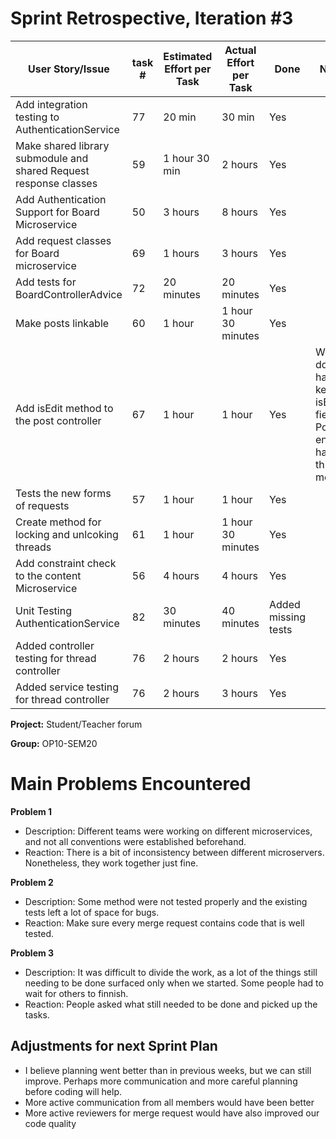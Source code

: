 # Sprint Retrospective, Iteration #3

| User Story/Issue                 | task # | Estimated Effort per Task | Actual Effort per Task | Done | Notes                                                        |
| -------------------------------- | ------ | ------------------------- | ---------------------- | ---- | ------------------------------------------------------------ |
| Add integration testing to AuthenticationService | 77    | 20 min                    | 30 min                 | Yes  |                                                           |
| Make shared library submodule and shared Request response classes | 59    | 1 hour 30 min                   | 2 hours              | Yes  |                                                           |
| Add Authentication Support for Board Microservice | 50    | 3 hours              | 8 hours              | Yes  | 
| Add request classes for Board microservice | 69    | 1 hours              | 3 hours              | Yes  |
| Add tests for BoardControllerAdvice | 72    | 20 minutes              | 20 minutes              | Yes  |
| Make posts linkable | 60 | 1 hour | 1 hour 30 minutes | Yes |
| Add isEdit method to the post controller | 67 | 1 hour | 1 hour | Yes | We don't have to keep isEdited field in Post entity having this method |
| Tests the new forms of requests | 57 | 1 hour | 1 hour | Yes | |
| Create method for locking and unlcoking threads | 61 | 1 hour | 1 hour 30 minutes | Yes| |
| Add constraint check to the content Microservice | 56 | 4 hours | 4 hours | Yes | |
| Unit Testing AuthenticationService | 82 | 30 minutes | 40 minutes | Added missing tests
| Added controller testing for thread controller | 76 | 2 hours | 2 hours | Yes | |
| Added service testing for thread controller | 76 | 2 hours | 3 hours | Yes | |

**Project:** Student/Teacher forum

**Group:** OP10-SEM20



# Main Problems Encountered

**Problem 1**
- Description: Different teams were working on different microservices, and not all conventions were established beforehand.
- Reaction: There is a bit of inconsistency between different microservers. Nonetheless, they work together just fine.

**Problem 2**
- Description: Some method were not tested properly and the existing tests left a lot of space for bugs.
- Reaction: Make sure every merge request contains code that is well tested.

**Problem 3**
- Description: It was difficult to divide the work, as a lot of the things still needing to be done surfaced only when we started. Some people had to wait for others to finnish.
- Reaction: People asked what still needed to be done and picked up the tasks. 

## Adjustments for next Sprint Plan
- I believe planning went better than in previous weeks, but we can still improve. Perhaps more communication and more careful planning before coding will help.
- More active communication from all members would have been better
- More active reviewers for merge request would have also improved our code quality